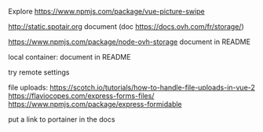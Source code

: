 Explore https://www.npmjs.com/package/vue-picture-swipe

http://static.spotair.org
	document
	(doc https://docs.ovh.com/fr/storage/)


https://www.npmjs.com/package/node-ovh-storage
	document in README

local container:
	document in README
	
try remote settings

file uploads:
	https://scotch.io/tutorials/how-to-handle-file-uploads-in-vue-2
	https://flaviocopes.com/express-forms-files/
	https://www.npmjs.com/package/express-formidable
	
put a link to portainer in the docs


